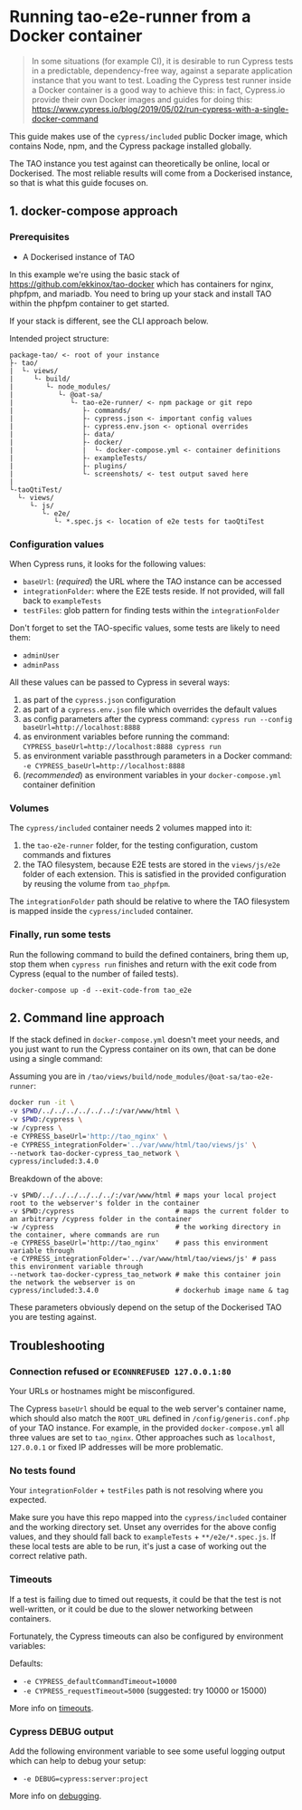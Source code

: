 # Running tao-e2e-runner from a Docker container

> In some situations (for example CI), it is desirable to run Cypress tests in a predictable, dependency-free way, against a separate application instance that you want to test. Loading the Cypress test runner inside a Docker container is a good way to achieve this: in fact, Cypress.io provide their own Docker images and guides for doing this: <https://www.cypress.io/blog/2019/05/02/run-cypress-with-a-single-docker-command>

This guide makes use of the `cypress/included` public Docker image, which contains Node, npm, and the Cypress package installed globally.

The TAO instance you test against can theoretically be online, local or Dockerised. The most reliable results will come from a Dockerised instance, so that is what this guide focuses on.

## 1. docker-compose approach

### Prerequisites

- A Dockerised instance of TAO

In this example we're using the basic stack of <https://github.com/ekkinox/tao-docker> which has containers for nginx, phpfpm, and mariadb. You need to bring up your stack and install TAO within the phpfpm container to get started.

If your stack is different, see the CLI approach below.

Intended project structure:

```
package-tao/ <- root of your instance
├- tao/
|  └- views/
|     └- build/
|        └- node_modules/
|           └- @oat-sa/
|              └- tao-e2e-runner/ <- npm package or git repo
|                 ├- commands/
|                 ├- cypress.json <- important config values
|                 ├- cypress.env.json <- optional overrides
|                 ├- data/
|                 ├- docker/
|                 |  └- docker-compose.yml <- container definitions
|                 ├- exampleTests/
|                 ├- plugins/
|                 └- screenshots/ <- test output saved here
|
└-taoQtiTest/
  └- views/
     └- js/
        └- e2e/
           └- *.spec.js <- location of e2e tests for taoQtiTest
```

### Configuration values

When Cypress runs, it looks for the following values:

- `baseUrl`: (*required*) the URL where the TAO instance can be accessed
- `integrationFolder`: where the E2E tests reside. If not provided, will fall back to `exampleTests`
- `testFiles`: glob pattern for finding tests within the `integrationFolder`

Don't forget to set the TAO-specific values, some tests are likely to need them:

- `adminUser`
- `adminPass`

All these values can be passed to Cypress in several ways:

1. as part of the `cypress.json` configuration
2. as part of a `cypress.env.json` file which overrides the default values
3. as config parameters after the cypress command: `cypress run --config baseUrl=http://localhost:8888`
4. as environment variables before running the command: `CYPRESS_baseUrl=http://localhost:8888 cypress run`
5. as environment variable passthrough parameters in a Docker command: `-e CYPRESS_baseUrl=http://localhost:8888`
6. (*recommended*) as environment variables in your `docker-compose.yml` container definition

### Volumes

The `cypress/included` container needs 2 volumes mapped into it:

1. the `tao-e2e-runner` folder, for the testing configuration, custom commands and fixtures
2. the TAO filesystem, because E2E tests are stored in the `views/js/e2e` folder of each extension. This is satisfied in the provided configuration by reusing the volume from `tao_phpfpm`.

The `integrationFolder` path should be relative to where the TAO filesystem is mapped inside the `cypress/included` container.

### Finally, run some tests

Run the following command to build the defined containers, bring them up, stop them when `cypress run` finishes and return with the exit code from Cypress (equal to the number of failed tests).

`docker-compose up -d --exit-code-from tao_e2e`

## 2. Command line approach

If the stack defined in `docker-compose.yml` doesn't meet your needs, and you just want to run the Cypress container on its own, that can be done using a single command:

Assuming you are in `/tao/views/build/node_modules/@oat-sa/tao-e2e-runner`:

```sh
docker run -it \
-v $PWD/../../../../../../:/var/www/html \
-v $PWD:/cypress \
-w /cypress \
-e CYPRESS_baseUrl='http://tao_nginx' \
-e CYPRESS_integrationFolder='../var/www/html/tao/views/js' \
--network tao-docker-cypress_tao_network \
cypress/included:3.4.0
```

Breakdown of the above:

```
-v $PWD/../../../../../../:/var/www/html # maps your local project root to the webserver's folder in the container
-v $PWD:/cypress                         # maps the current folder to an arbitrary /cypress folder in the container
-w /cypress                              # the working directory in the container, where commands are run
-e CYPRESS_baseUrl='http://tao_nginx'    # pass this environment variable through
-e CYPRESS_integrationFolder='../var/www/html/tao/views/js' # pass this environment variable through
--network tao-docker-cypress_tao_network # make this container join the network the webserver is on
cypress/included:3.4.0                   # dockerhub image name & tag
```

These parameters obviously depend on the setup of the Dockerised TAO you are testing against.

## Troubleshooting

### Connection refused or `ECONNREFUSED 127.0.0.1:80`

Your URLs or hostnames might be misconfigured.

The Cypress `baseUrl` should be equal to the web server's container name, which should also match the `ROOT_URL` defined in `/config/generis.conf.php` of your TAO instance. For example, in the provided `docker-compose.yml` all three values are set to `tao_nginx`. Other approaches such as `localhost`, `127.0.0.1` or fixed IP addresses will be more problematic.

### No tests found

Your `integrationFolder` + `testFiles` path is not resolving where you expected.

Make sure you have this repo mapped into the `cypress/included` container and the working directory set. Unset any overrides for the above config values, and they should fall back to `exampleTests` + `**/e2e/*.spec.js`. If these local tests are able to be run, it's just a case of working out the correct relative path.

### Timeouts

If a test is failing due to timed out requests, it could be that the test is not well-written, or it could be due to the slower networking between containers.

Fortunately, the Cypress timeouts can also be configured by environment variables:

Defaults:

- `-e CYPRESS_defaultCommandTimeout=10000`
- `-e CYPRESS_requestTimeout=5000` (suggested: try 10000 or 15000)

More info on [timeouts](https://docs.cypress.io/guides/references/configuration.html#Timeouts).

### Cypress DEBUG output

Add the following environment variable to see some useful logging output which can help to debug your setup:

- `-e DEBUG=cypress:server:project`

More info on [debugging](https://docs.cypress.io/guides/guides/debugging.html#Print-DEBUG-logs).
